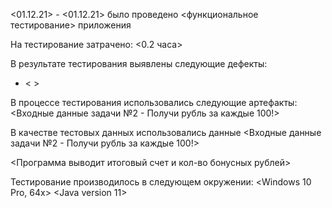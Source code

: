 <01.12.21> - <01.12.21> было проведено <функциональное тестирование> приложения <IDEA>

На тестирование затрачено: <0.2 часа>

В результате тестирования выявлены следующие дефекты:
 - <  >

В процессе тестирования использовались следующие артефакты:
 <Входные данные задачи №2 - Получи рубль за каждые 100!>

В качестве тестовых данных использовались данные <Входные данные задачи №2 - Получи рубль за каждые 100!>

<Программа выводит итоговый счет и кол-во бонусных рублей>

Тестирование производилось в следующем окружении:
<Windows 10 Pro, 64x>
<Java version 11>
<Git Bash>
<IDEA>